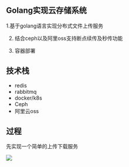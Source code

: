 ## Golang实现云存储系统

1.基于golang语言实现分布式文件上传服务


2. 结合ceph以及阿里oss支持断点续传及秒传功能


3. 容器部署


## 技术栈

* redis
* rabbitmq
* docker/k8s
* Ceph
* 阿里云oss


## 过程

先实现一个简单的上传下载服务

![](http://ww1.sinaimg.cn/large/006tNc79gy1g3tr9xrj44j30sy0c6dha.jpg)
